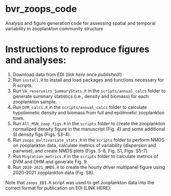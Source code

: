 # bvr_zoops_code

Analysis and figure generation code for assessing spatial and temporal variability in zooplankton community structure

# Instructions to reproduce figures and analyses:

1.  Download data from EDI (*link here once published!*)
2.  Run `install.R` to install and load packages and functions necessary for R scripts.
3.  Run `VA_reservoirs_SummaryStats.R` in the `scripts/annual_calcs` folder to generate summary statistics (i.e., density and biomass) for each zooplankton sample.
4.  Run `DVM_calcs.R` in the `scripts/annual_calcs` folder to calculate hypolimnetic density and biomass from full and epilimnetic zooplankton tows.
5.  Run `All_MSN_zoop_figs.R` in the `scripts` folder to create the zooplankton normalized density figure in the manuscript (Fig. 4) and some additional SI density figs (Figs. S3-4).
6.  Run `zoops_multivariate_stats.R` in the `scripts` folder to perform NMDS on zooplankton data, calculate metrics of variability (dispersion and pairwise), and create NMDS plots (Figs. 5-8, Fig. S1, Figs. S5-7).
7.  Run `Migration_metrics.R` in the `scripts` folder to calculate metrics of DVM and DHM and generate Fig. 9.
8.  Run `2020-2021_NMDS.R` to create the hourly driver multipanel figure using 2020-2021 zooplankton data (Fig. S8).

Note that `zoops_EDI.R` script was used to get zooplankton data into the correct format for publication on EDI (LINK HERE).
